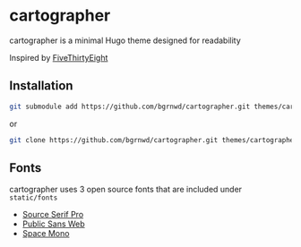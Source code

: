 # cartographer

cartographer is a minimal Hugo theme designed for readability

Inspired by [FiveThirtyEight](https://fivethirtyeight.com/)

## Installation

```sh
git submodule add https://github.com/bgrnwd/cartographer.git themes/cartographer
```

or

```sh
git clone https://github.com/bgrnwd/cartographer.git themes/cartographer
```

## Fonts

cartographer uses 3 open source fonts that are included under `static/fonts`

- [Source Serif Pro](https://github.com/adobe-fonts/source-serif-pro)
- [Public Sans Web](https://public-sans.digital.gov/)
- [Space Mono](https://github.com/googlefonts/spacemono)
